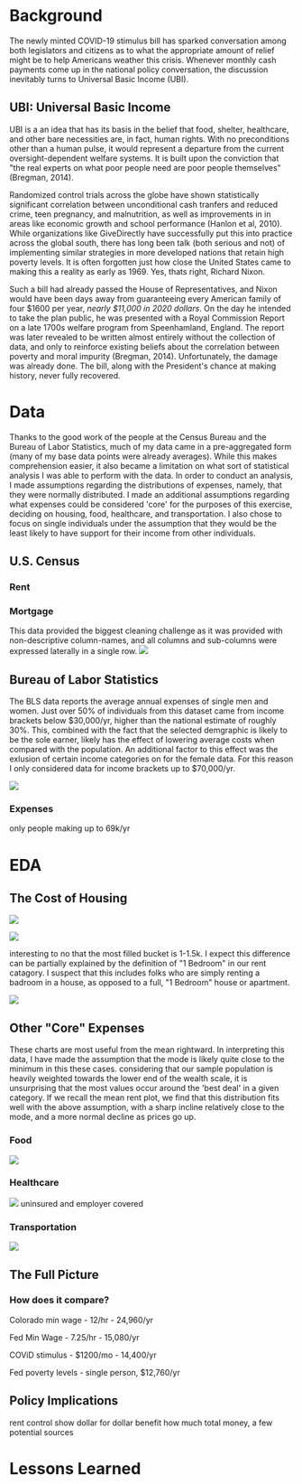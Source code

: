 # Background
The newly minted COVID-19 stimulus bill has sparked conversation among both legislators and citizens as to what the appropriate amount of relief might be to help Americans weather this crisis.  Whenever monthly cash payments come up in the national policy conversation, the discussion inevitably turns to Universal Basic Income (UBI).

## UBI: Universal Basic Income
UBI is a an idea that has its basis in the belief that food, shelter, healthcare, and other bare necessities are, in fact, human rights.  With no preconditions other than a human pulse, it would represent a departure from the current oversight-dependent welfare systems.  It is built upon the conviction that "the real experts on what poor people need are poor people themselves" (Bregman, 2014).

Randomized control trials across the globe have shown statistically significant correlation between unconditional cash tranfers and reduced crime, teen pregnancy, and malnutrition, as well as improvements in in areas like economic growth and school performance (Hanlon et al, 2010).  While organizations like GiveDirectly have successfully put this into practice across the global south, there has long been talk (both serious and not) of implementing similar strategies in more developed nations that retain high poverty levels.  It is often forgotten just how close the United States came to making this a reality as early as 1969.  Yes, thats right, Richard Nixon.  

Such a bill had already passed the House of Representatives, and Nixon would have been days away from guaranteeing every American family of four $1600 per year, *nearly $11,000 in 2020 dollars*.  On the day he intended to take the plan public, he was presented with a Royal Commission Report on a late 1700s welfare program from Speenhamland, England.  The report was later revealed to be written almost entirely without the collection of data, and only to reinforce existing beliefs about the correlation between poverty and moral impurity (Bregman, 2014).  Unfortunately, the damage was already done.  The bill, along with the President's chance at making history, never fully recovered.

# Data
Thanks to the good work of the people at the Census Bureau and the Bureau of Labor Statistics, much of my data came in a pre-aggregated form (many of my base data points were already averages).  While this makes comprehension easier, it also became a limitation on what sort of statistical analysis I was able to perform with the data.  In order to conduct an analysis, I made assumptions regarding the distributions of expenses, namely, that they were normally distributed.  I made an additional assumptions regarding what expenses could be considered 'core' for the purposes of this exercise, deciding on housing, food, healthcare, and transportation.  I also chose to focus on single individuals under the assumption that they would be the least likely to have support for their income from other individuals.


## U.S. Census
### Rent
### Mortgage
This data provided the biggest cleaning challenge as it was provided with non-descriptive column-names, and all columns and sub-columns were expressed laterally in a single row.
![](images/mort_table.png)
## Bureau of Labor Statistics
The BLS data reports the average annual expenses of single men and women. Just over 50% of individuals from this dataset came from income brackets below $30,000/yr, higher than the national estimate of roughly 30%.  This, combined with the fact that the selected demgraphic is likely to be the sole earner, likely has the effect of lowering average costs when compared with the population.  An additional factor to this effect was the exlusion of certain income categories on for the female data.  For this reason I only considered data for income brackets up to $70,000/yr.

![](images/expense_tables.png)
### Expenses
only people making up to 69k/yr

# EDA
## The Cost of Housing

![](images/rent_distplot.png)


![](images/mortgage_hist.png)

interesting to no that the most filled bucket is  1-1.5k.  I expect this difference can be partially explained by the definition of "1 Bedroom" in our rent catagory.  I suspect that this includes folks who are simply renting a badroom in a house, as opposed to a full, "1 Bedroom" house or apartment.

![](images/housing_dist.png)


## Other "Core" Expenses
These charts are most useful from the mean rightward.  In interpreting this data, I have made the assumption that the mode is likely quite close to the minimum in this these cases.  considering that our sample population is heavily weighted towards the lower end of the wealth scale, it is unsurprising that the most values occur around the 'best deal' in a given category.  If we recall the mean rent plot, we find that this distribution fits well with the above assumption, with a sharp incline relatively close to the mode, and a more normal decline as prices go up.

### Food

![](images/food_dist.png)

### Healthcare

![](images/healthcare_dist.png)
uninsured and employer covered

### Transportation

![](images/transportation_dist.png)

## The Full Picture
### How does it compare?
Colorado min wage - 12/hr - 24,960/yr

Fed Min Wage - 7.25/hr - 15,080/yr

COViD stimulus - $1200/mo - 14,400/yr

Fed poverty levels - single person, $12,760/yr
## Policy Implications
rent control
show dollar for dollar benefit
how much total money, a few potential sources

# Lessons Learned